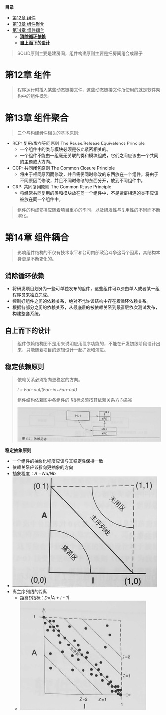 **目录**

- [第12章 组件](#第12章-组件)
- [第13章 组件聚合](#第13章-组件聚合)
- [第14章 组件耦合](#第14章-组件耦合)
  - [**消除循环依赖**](#消除循环依赖)
  - [**自上而下的设计**](#自上而下的设计)

> SOLID原则主要是建房间，组件构建原则主要是把房间组合成房子

# 第12章 组件

> 程序运行时插入某些动态链接文件，这些动态链接文件所使用的就是软件架构中的组件概念。

# 第13章 组件聚合

> 三个与构建组件相关的基本原则:

+ REP: 复用/发布等同原则 The Reuse/Release Equivalence Principle
  + 一个组件中的类与模块必须是彼此紧密相关的。
  + 一个组件不能由一组毫无关联的类和模块组成，它们之间应该由一个共同的主题或大方向。
+ CCP: 共同闭包原则      The Common Closure Principle
  + 将由于相同原因而修改，并且需要同时修改的东西放在一个组件。将由于不同原因而修改，并且不同时修改的东西分开，放到不同组件中。
+ CRP: 共同复用原则      The Common Reuse Principle
  + 将经常共同复用的类和模块放在同一个组件中，不是紧密相连的类不应该被放在同一个组件中。

> 组件的构成安排应随着项目重心的不同，以及研发性与复用性的不同而不断演化。

# 第14章 组件耦合	

> 影响组件结构的不仅有技术水平和公司内部政治斗争这两个因素，其结构本身更是不断变化的。

## **消除循环依赖**

+ 将研发项目划分为一些可单独发布的组件，这些组件可以交由单人或者某一组程序员来独立完成。
+ 控制好组件之间的依赖关系，绝对不允许该结构中存在着循环依赖关系。
+ 根据各部分之间的依赖关系，从最底层的被依赖关系到最高层依次测试发布，构建整套系统。

## **自上而下的设计**

> 组件依赖结构图不是用来说明应用程序功能的，不能在开发初级阶段设计出来，只能随着项目的逻辑设计一起扩张和演进。    

## 稳定依赖原则

> 依赖关系必须指向更稳定的方向。
>
> *I = Fan-out/(Fan-in+Fan-out)*
>
> 组件结构依赖图中各组件的 *I*指标必须按其依赖关系方向递减
>
> ![ diagram](image/1.bmp)



**稳定抽象原则**

+ 一个组件的抽象化程度应该与其稳定性保持一致
+ 依赖关系应该指向更抽象的方向
+ 抽象程度：*A = Na/Nb*
+ ![1676184965768](image/第四部分组件构建原则/1676184965768.png)
+ 离主序列线的距离
  + 距离*D*指标：*D=|A + I - 1|*
  + ![1676185191838](image/第四部分组件构建原则/1676185191838.png)
